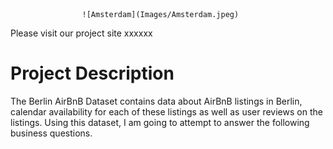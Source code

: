                     ![Amsterdam](Images/Amsterdam.jpeg)

Please visit our project site xxxxxx

# Project Description

The Berlin AirBnB Dataset contains data about AirBnB listings in Berlin, calendar availability for each of these listings as well as user reviews on the listings. Using this dataset, I am going to attempt to answer the following business questions.